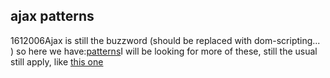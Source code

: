 <article><h2>ajax patterns</h2><time><span class="day">16</span><span class="month">1</span><span class="year">2006</span></time>Ajax is still the buzzword (should be replaced with dom-scripting... ) so here we have:<a href="http://www.softwareas.com/ajax-patterns">patterns</a>I will be looking for more of these, still the usual still apply, like <a href="http://www.wnas.nl/?page_id=23">this one</a></article>